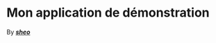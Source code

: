 Mon application de démonstration
=======

By [***sheo***](http://www.voidmaster.lautre.net "Lien vers mon site")

